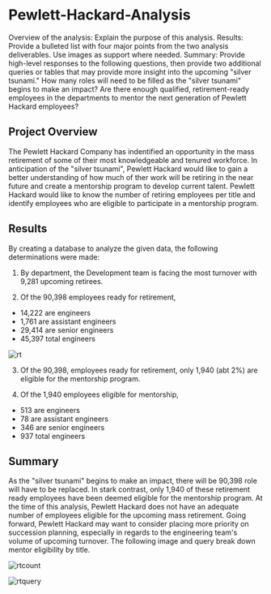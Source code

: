 # Pewlett-Hackard-Analysis
Overview of the analysis: Explain the purpose of this analysis.
Results: Provide a bulleted list with four major points from the two analysis deliverables. Use images as support where needed.
Summary: Provide high-level responses to the following questions, then provide two additional queries or tables that may provide more insight into the upcoming "silver tsunami."
How many roles will need to be filled as the "silver tsunami" begins to make an impact?
Are there enough qualified, retirement-ready employees in the departments to mentor the next generation of Pewlett Hackard employees?

## Project Overview 
The Pewlett Hackard Company has indentified an opportunity in the mass retirement of some of their most knowledgeable and tenured workforce. In anticipation of the "silver tsunami", Pewlett Hackard would like to gain a better understanding of how much of ther work will be retiring in the near future and create a mentorship program to develop current talent. Pewlett Hackard would like to know the number of retiring employees per title and identify employees who are eligible to participate in a mentorship program.

## Results
By creating a database to analyze the given data, the following determinations were made:

1. By department, the Development team is facing the most turnover with 9,281 upcoming retirees.

2. Of the 90,398 employees ready for retirement, 
  - 14,222 are engineers 
  - 1,761 are assistant engineers
  - 29,414 are senior engineers
  - 45,397 total engineers
  
  ![rt](https://user-images.githubusercontent.com/80009944/120940662-668c8a00-c6ec-11eb-8288-1f46a09a07b6.PNG)


3. Of the 90,398, employees ready for retirement, only 1,940 (abt 2%) are eligible for the mentorship program.

4. Of the 1,940 employees eligible for mentorship, 
  - 513 are engineers 
  - 78 are assistant engineers
  - 346 are senior engineers
  - 937 total engineers




## Summary 
As the "silver tsunami" begins to make an impact, there will be 90,398 role will have to be replaced. In stark contrast, only 1,940 of these retirement ready employees have been deemed eligible for the mentorship program. At the time of this analysis, Pewlett Hackard does not have an adequate number of employees eligible for the upcoming mass retirement. Going forward, Pewlett Hackard may want to consider placing more priority on succession planning, especially in regards to the engineering team's volume of upcoming turnover. The following image and query break down mentor eligibility by title.

![rtcount](https://user-images.githubusercontent.com/80009944/120940679-73a97900-c6ec-11eb-932e-ea89a7bbacc3.PNG)

![rtquery](https://user-images.githubusercontent.com/80009944/120940683-799f5a00-c6ec-11eb-92c0-7f9fec99fb0d.PNG)




